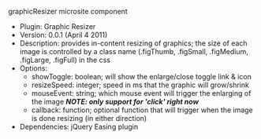 graphicResizer microsite component

* Plugin: Graphic Resizer
* Version: 0.0.1 (April 4 2011)
* Description: provides in-content resizing of graphics; the size of each image is controlled by a class name (.figThumb, .figSmall, .figMedium, .figLarge, .figFull) in the css
* Options:
  * showToggle: boolean; will show the enlarge/close toggle link & icon
  * resizeSpeed: integer; speed in ms that the graphic will grow/shrink
  * mouseEvent: string; which mouse event will trigger the enlarging of the image ***NOTE: only support for 'click' right now***
  * callback: function; optional function that will trigger when the image is done resizing (in either direction)
* Dependencies: jQuery Easing plugin